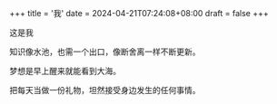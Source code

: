 +++
title = '我'
date = 2024-04-21T07:24:08+08:00
draft = false
+++

这是我

知识像水池，也需一个出口，像断舍离一样不断更新。

梦想是早上醒来就能看到大海。


把每天当做一份礼物，坦然接受身边发生的任何事情。

